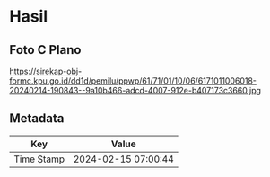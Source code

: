 # Hasil

## Foto C Plano

https://sirekap-obj-formc.kpu.go.id/dd1d/pemilu/ppwp/61/71/01/10/06/6171011006018-20240214-190843--9a10b466-adcd-4007-912e-b407173c3660.jpg


## Metadata

| Key        | Value               |
| ---------- | ------------------- |
| Time Stamp | 2024-02-15 07:00:44 |



